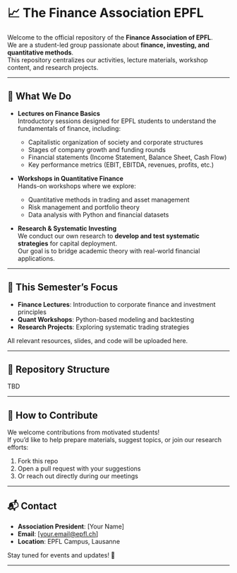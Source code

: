# 📈 The Finance Association EPFL

Welcome to the official repository of the **Finance Association of EPFL**.  
We are a student-led group passionate about **finance, investing, and quantitative methods**.  
This repository centralizes our activities, lecture materials, workshop content, and research projects.  

---

## 🚀 What We Do

- **Lectures on Finance Basics**  
  Introductory sessions designed for EPFL students to understand the fundamentals of finance, including:
  - Capitalistic organization of society and corporate structures
  - Stages of company growth and funding rounds
  - Financial statements (Income Statement, Balance Sheet, Cash Flow)
  - Key performance metrics (EBIT, EBITDA, revenues, profits, etc.)

- **Workshops in Quantitative Finance**  
  Hands-on workshops where we explore:
  - Quantitative methods in trading and asset management  
  - Risk management and portfolio theory  
  - Data analysis with Python and financial datasets  

- **Research & Systematic Investing**  
  We conduct our own research to **develop and test systematic strategies** for capital deployment.  
  Our goal is to bridge academic theory with real-world financial applications.  

---

## 📅 This Semester’s Focus

- **Finance Lectures**: Introduction to corporate finance and investment principles  
- **Quant Workshops**: Python-based modeling and backtesting  
- **Research Projects**: Exploring systematic trading strategies  

All relevant resources, slides, and code will be uploaded here.

---

## 📂 Repository Structure

TBD

---

## 🙌 How to Contribute

We welcome contributions from motivated students!  
If you’d like to help prepare materials, suggest topics, or join our research efforts:

1. Fork this repo  
2. Open a pull request with your suggestions  
3. Or reach out directly during our meetings  

---

## 📬 Contact

- **Association President**: [Your Name]  
- **Email**: [your.email@epfl.ch]  
- **Location**: EPFL Campus, Lausanne  

Stay tuned for events and updates! 🚀  

---
